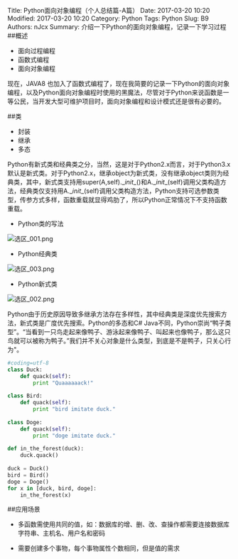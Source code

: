 Title: Python面向对象编程（个人总结篇-A篇）
Date: 2017-03-20 10:20
Modified: 2017-03-20 10:20
Category: Python
Tags: Python
Slug: B9
Authors: nJcx
Summary: 介绍一下Python的面向对象编程，记录一下学习过程
##概述
- 面向过程编程
- 函数式编程
- 面向对象编程

现在，JAVA8 也加入了函数式编程了，现在我简要的记录一下Python的面向对象编程，以及Python面向对象编程时使用的黑魔法，尽管对于Python来说函数是一等公民，当开发大型可维护项目时，面向对象编程和设计模式还是很有必要的。

##类
- 封装
- 继承
- 多态

Python有新式类和经典类之分，当然，这是对于Python2.x而言，对于Python3.x默认是新式类。对于Python2.x，继承object为新式类，没有继承object类则为经典类，其中，新式类支持用super(A,self).\__init__\()和A.\__init__\(self)调用父类构造方法，经典类仅支持用A.\__init__\(self)调用父类构造方法，Python支持可选参数类型，传参方式多样，函数重载就显得鸡肋了，所以Python正常情况下不支持函数重载。

- Python类的写法

![选区_001.png](../images/选区_001.png)

- Python经典类

![选区_003.png](../images/选区_003.png)

- Python新式类

![选区_002.png](../images/选区_002.png)

Python由于历史原因导致多继承方法存在多样性，其中经典类是深度优先搜索方法，新式类是广度优先搜索。Python的多态和C# Java不同，Python崇尚“鸭子类型”。“当看到一只鸟走起来像鸭子、游泳起来像鸭子、叫起来也像鸭子，那么这只鸟就可以被称为鸭子。”我们并不关心对象是什么类型，到底是不是鸭子，只关心行为"。

```python
#coding=utf-8  
class Duck:  
    def quack(self):  
        print "Quaaaaaack!"  
  
class Bird:  
    def quack(self):  
        print "bird imitate duck."  
  
class Doge:  
    def quack(self):  
        print "doge imitate duck."  
  
def in_the_forest(duck):  
    duck.quack()  
  
duck = Duck()  
bird = Bird()  
doge = Doge()  
for x in [duck, bird, doge]:  
    in_the_forest(x)  
```
##应用场景
- 多函数需使用共同的值，如：数据库的增、删、改、查操作都需要连接数据库字符串、主机名、用户名和密码

- 需要创建多个事物，每个事物属性个数相同，但是值的需求




